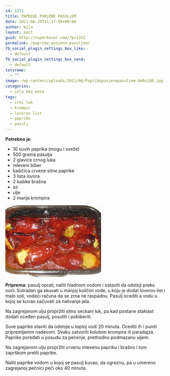 ```yaml
---
id: 1312
title: PAPRIKE PUNjENE PASULjEM
date: 2011-06-29T11:17:09+00:00
author: mila
layout: post
guid: http://superkuvar.com/?p=1312
permalink: /paprike-punjene-pasuljem/
fb_social_plugin_settings_box_like:
  - default
fb_social_plugin_settings_box_send:
  - default
totvreme:
  - ""
image: /wp-content/uploads/2011/06/Paprikepunjenepasuljem-940x198.jpg
categories:
  - jela bez mesa
tags:
  - crni luk
  - krompir
  - lovorov list
  - paprike
  - pasulj
---
```

**Potrebno je**:

  * 10 suvih paprika (mogu i sveže)
  * 500 grama pasulja
  * 2 glavice crnog luka
  * mleveni biber
  * kašičica crvene sitne paprike
  * 3 lista lovora
  * 2 kašike brašna
  * so
  * ulje
  * 2 manja krompira

<img class="alignnone size-medium wp-image-5022" src="/wp-content/uploads/2011/06/Paprikepunjenepasuljem-1024x768.jpg" alt="Paprikepunjenepasuljem" width="300" height="225" /> 

**Priprema**: pasulj oprati, naliti hladnom vodom i ostaviti da odstoji preko noći. Sutradan ga skuvati u manjoj količini vode, u koju je dodat lovorov list i malo soli, vodeći računa da se zrna ne raspadnu. Pasulj ocediti a vodu u kojoj se kuvao sačuvati za nalivanje jela.

Na zagrejanom ulju propržiti  sitno seckani luk, pa kad postane staklast dodati oceđen pasulj, posoliti i pobiberiti.

Suve paprike staviti da odstoje u toploj vodi 20 minuta. Ocediti ih i puniti pripremljenim nadevom. Svaku zatvoriti kolutom  krompira ili paradajza. Paprike poređati u posudu za pečenje, prethodno podmazanu uljem.

Na zagrejanom ulju propržiti crvenu mlevenu papriku i brašno i tom zaprškom preliti paprike.

Naliti paprike vodom u kojoj se pasulj kuvao, da ogreznu, pa u umereno zagrejanoj pećnici peći oko 40 minuta.